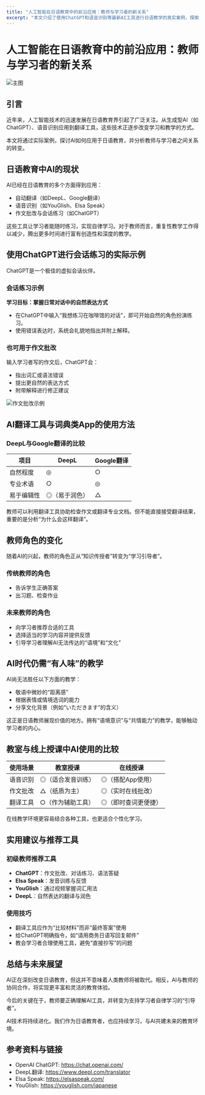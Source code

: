 ```yaml
---
title: "人工智能在日语教育中的前沿应用：教师与学习者的新关系"
excerpt: "本文介绍了使用ChatGPT和语音识别等最新AI工具进行日语教学的真实案例，探索教师与学习者在AI时代的新角色与新的学习体验。"
---
```


# 人工智能在日语教育中的前沿应用：教师与学习者的新关系

![主图](/images/blog/004-ai-japanese-education/hero.png "象征AI日语教育未来的图像")

## 引言

近年来，人工智能技术的迅速发展在日语教育界引起了广泛关注。从生成型AI（如ChatGPT）、语音识别应用到翻译工具，这些技术正逐步改变学习和教学的方式。

本文将通过实际案例，探讨AI如何应用于日语教育，并分析教师与学习者之间关系的转变。

## 日语教育中AI的现状

AI已经在日语教育的多个方面得到应用：
- 自动翻译（如DeepL、Google翻译）
- 语音识别（如YouGlish、Elsa Speak）
- 作文批改与会话练习（如ChatGPT）

这些工具让学习者能随时练习，实现自律学习。对于教师而言，重复性教学工作得以减少，腾出更多时间进行富有创造性和深度的教学。

## 使用ChatGPT进行会话练习的实际示例

ChatGPT是一个极佳的虚拟会话伙伴。

### 会话练习示例  
**学习目标：掌握日常对话中的自然表达方式**  
- 在ChatGPT中输入“我想练习在咖啡馆的对话”，即可开始自然的角色扮演练习。  
- 使用错误表达时，系统会礼貌地指出并附上解释。

### 也可用于作文批改  
输入学习者写的作文后，ChatGPT会：  
- 指出词汇或语法错误  
- 提出更自然的表达方式  
- 附带解释进行修正建议  

![作文批改示例](/images/blog/004-ai-japanese-education/conversation-practice.png "ChatGPT帮助会话练习的示例")

## AI翻译工具与词典类App的使用方法

### DeepL与Google翻译的比较  
| 项目       | DeepL             | Google翻译       |
|------------|-------------------|------------------|
| 自然程度   | ◎                 | ○                |
| 专业术语   | ○                 | ◎                |
| 易于编辑性 | ◎（易于润色）     | △                |

教师可以利用翻译工具协助检查作文或翻译专业文档。但不能直接接受翻译结果，重要的是分析“为什么会这样翻译”。

## 教师角色的变化

随着AI的兴起，教师的角色正从“知识传授者”转变为“学习引导者”。

### 传统教师的角色
- 告诉学生正确答案  
- 出习题、检查作业  

### 未来教师的角色  
- 向学习者推荐合适的工具  
- 选择适当的学习内容并提供反馈  
- 引导学习者理解AI无法传达的“语境”和“文化”

## AI时代仍需“有人味”的教学

AI尚无法胜任以下方面的教学：  
- 敬语中微妙的“距离感”  
- 根据表情或情境选词的能力  
- 分享文化背景（例如“いただきます”的含义）

这正是日语教师展现价值的地方。拥有“语境意识”与“共情能力”的教学，能够触动学习者的内心。

## 教室与线上授课中AI使用的比较

| 使用场景     | 教室授课              | 在线授课              |
|--------------|-----------------------|------------------------|
| 语音识别     | ◎（适合发音训练）    | ◎（搭配App使用）     |
| 作文批改     | △（纸质为主）         | ◎（实时在线批改）    |
| 翻译工具     | ○（作为辅助工具）     | ◎（即时查词更便捷）  |

在线教学环境更容易结合各种工具，也更适合个性化学习。

## 实用建议与推荐工具

### 初级教师推荐工具
- **ChatGPT**：作文批改、对话练习、语法答疑  
- **Elsa Speak**：发音训练与反馈  
- **YouGlish**：通过视频掌握词汇用法  
- **DeepL**：自然表达的翻译与润色

### 使用技巧
- 翻译工具应作为“比较材料”而非“最终答案”使用  
- 给ChatGPT明确指令，如“请用商务日语写回复邮件”  
- 教会学习者合理使用工具，避免“直接抄写”的问题

## 总结与未来展望

AI正在深刻改变日语教育，但这并不意味着人类教师将被取代。相反，AI与教师的协同合作，将实现更丰富和灵活的教育体验。

今后的关键在于，教师要正确理解AI工具，并转变为支持学习者自律学习的“引导者”。

AI技术将持续进化。我们作为日语教育者，也应持续学习，与AI共建未来的教育环境。

## 参考资料与链接  
- OpenAI ChatGPT: https://chat.openai.com/  
- DeepL翻译: https://www.deepl.com/translator  
- Elsa Speak: https://elsaspeak.com/  
- YouGlish: https://youglish.com/japanese
